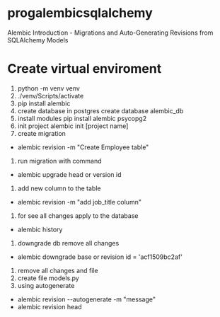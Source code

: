 # progalembicsqlalchemy
Alembic Introduction - Migrations and Auto-Generating Revisions from SQLAlchemy Models

# Create virtual enviroment
1. python -m venv venv
1. ./venv/Scripts/activate
1. pip install alembic
1. create database in postgres create database alembic_db
1. install modules pip install alembic psycopg2
1. init project alembic init [project name]
1. create migration 
- alembic revision -m "Create Employee table" 
1. run migration with command
- alembic upgrade head or version id
1. add new column to the table
- alembic revision -m "add job_title column"
1. for see all changes apply to the database 
- alembic history
1. downgrade db remove all changes
- alembic downgrade base or revision id = 'acf1509bc2af'
1. remove all changes and file
1. create file models.py
1. using autogenerate
- alembic revision --autogenerate -m "message"
- alembic revision head